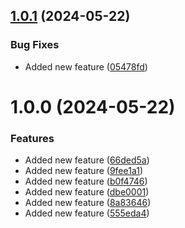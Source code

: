 ## [1.0.1](https://github.com/clouddrove-sandbox/auto-release-qms/compare/v1.0.0...v1.0.1) (2024-05-22)


### Bug Fixes

* Added new feature ([05478fd](https://github.com/clouddrove-sandbox/auto-release-qms/commit/05478fddfc8d5ca9e2da8ff8683112828fc26477))

# 1.0.0 (2024-05-22)


### Features

* Added new feature ([66ded5a](https://github.com/clouddrove-sandbox/auto-release-qms/commit/66ded5ad496ded518aeae429716c48f29eb7c266))
* Added new feature ([9fee1a1](https://github.com/clouddrove-sandbox/auto-release-qms/commit/9fee1a17a926ace72b129b1f3dcff819cf18502d))
* Added new feature ([b0f4746](https://github.com/clouddrove-sandbox/auto-release-qms/commit/b0f4746ed398d58b501b9e9a5eff00ffca2fe52f))
* Added new feature ([dbe0001](https://github.com/clouddrove-sandbox/auto-release-qms/commit/dbe0001d6b6a699f0624a81a5211a794c8c7559d))
* Added new feature ([8a83646](https://github.com/clouddrove-sandbox/auto-release-qms/commit/8a83646b17ff6bb2562cce53057b93d105195b98))
* Added new feature ([555eda4](https://github.com/clouddrove-sandbox/auto-release-qms/commit/555eda441dfb77278919bf846f201be1b6bafa59))
